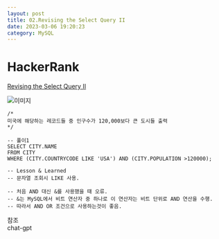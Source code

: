 ```yaml
---
layout: post
title: 02.Revising the Select Query II 
date: 2023-03-06 19:20:23 
category: MySQL
---
```


# HackerRank 
[Revising the Select Query II](https://www.hackerrank.com/challenges/revising-the-select-query-2/problem?isFullScreen=true)    

![이미지](https://s3.amazonaws.com/hr-challenge-images/8137/1449729804-f21d187d0f-CITY.jpg)  

```MySQL
/*
미국에 해당하는 레코드들 중 인구수가 120,000보다 큰 도시들 출력 
*/

-- 풀이1
SELECT CITY.NAME
FROM CITY
WHERE (CITY.COUNTRYCODE LIKE 'USA') AND (CITY.POPULATION >120000); 

-- Lesson & Learned 
-- 문자열 조회시 LIKE 사용. 

-- 처음 AND 대신 &를 사용했을 때 오류.     
-- &는 MySQL에서 비트 연산자 중 하나로 이 연산자는 비트 단위로 AND 연산을 수행. 
-- 따라서 AND OR 조건으로 사용하는것이 좋음.  
```

참조  
chat-gpt
